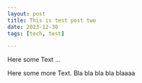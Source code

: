 ```yaml
---
layout: post
title: This is test post two
date: 2023-12-30
tags: [tech, test]

---
```


Here some Text ...

<!--more-->

Here some more Text. Bla bla bla bla blaaaa